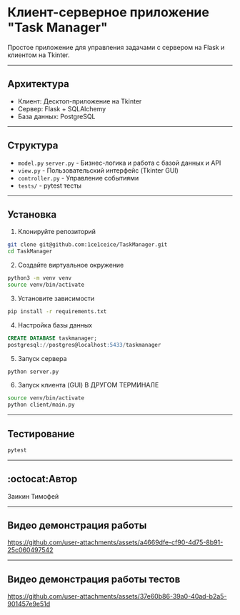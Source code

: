 # Клиент-серверное приложение "Task Manager"

Простое приложение для управления задачами с сервером на Flask и клиентом на Tkinter.

---

## Архитектура

- Клиент: Десктоп-приложение на Tkinter
- Сервер: Flask + SQLAlchemy
- База данных: PostgreSQL

---

## Структура

- `model.py` `server.py` - Бизнес-логика и работа с базой данных и API
- `view.py` - Пользовательский интерфейс (Tkinter GUI)
- `controller.py` - Управление событиями
- `tests/` - pytest тесты

---

## Установка
1. Клонируйте репозиторий 
```bash
git clone git@github.com:1ce1ceice/TaskManager.git
cd TaskManager 
```

2. Создайте виртуальное окружение
```bash
python3 -m venv venv
source venv/bin/activate
```

3. Установите зависимости
```bash
pip install -r requirements.txt
``` 

4. Настройка базы данных
```sql
CREATE DATABASE taskmanager;
postgresql://postgres@localhost:5433/taskmanager
```

5. Запуск сервера
```bash
python server.py
```
6. Запуск клиента (GUI)
В ДРУГОМ ТЕРМИНАЛЕ
```bash
source venv/bin/activate
python client/main.py
```
---

## Тестирование
```bash
pytest
```
---

## :octocat:Автор
Заикин Тимофей

---

## Видео демонстрация работы

https://github.com/user-attachments/assets/a4669dfe-cf90-4d75-8b91-25c060497542

---

## Видео демонстрация работы тестов

https://github.com/user-attachments/assets/37e60b86-39a0-40ad-b2a5-901457e9e51d



